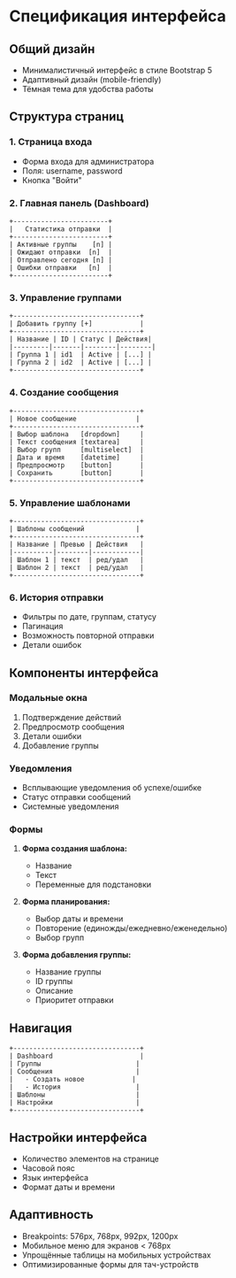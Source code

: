 # Спецификация интерфейса

## Общий дизайн

- Минималистичный интерфейс в стиле Bootstrap 5
- Адаптивный дизайн (mobile-friendly)
- Тёмная тема для удобства работы

## Структура страниц

### 1. Страница входа

- Форма входа для администратора
- Поля: username, password
- Кнопка "Войти"

### 2. Главная панель (Dashboard)

```
+------------------------+
|   Статистика отправки  |
+------------------------+
| Активные группы    [n] |
| Ожидают отправки  [n]  |
| Отправлено сегодня [n] |
| Ошибки отправки   [n]  |
+------------------------+
```

### 3. Управление группами

```
+--------------------------------+
| Добавить группу [+]            |
+--------------------------------+
| Название | ID | Статус | Действия|
|---------|-------|--------|--------|
| Группа 1 | id1  | Active | [...] |
| Группа 2 | id2  | Active | [...] |
+--------------------------------+
```

### 4. Создание сообщения

```
+--------------------------------+
| Новое сообщение               |
+--------------------------------+
| Выбор шаблона   [dropdown]     |
| Текст сообщения [textarea]     |
| Выбор групп     [multiselect]  |
| Дата и время    [datetime]     |
| Предпросмотр    [button]       |
| Сохранить       [button]       |
+--------------------------------+
```

### 5. Управление шаблонами

```
+--------------------------------+
| Шаблоны сообщений             |
+--------------------------------+
| Название | Превью | Действия   |
|----------|--------|------------|
| Шаблон 1 | текст  | ред/удал   |
| Шаблон 2 | текст  | ред/удал   |
+--------------------------------+
```

### 6. История отправки

- Фильтры по дате, группам, статусу
- Пагинация
- Возможность повторной отправки
- Детали ошибок

## Компоненты интерфейса

### Модальные окна

1. Подтверждение действий
2. Предпросмотр сообщения
3. Детали ошибки
4. Добавление группы

### Уведомления

- Всплывающие уведомления об успехе/ошибке
- Статус отправки сообщений
- Системные уведомления

### Формы

1. **Форма создания шаблона:**

   - Название
   - Текст
   - Переменные для подстановки
2. **Форма планирования:**

   - Выбор даты и времени
   - Повторение (единожды/ежедневно/еженедельно)
   - Выбор групп
3. **Форма добавления группы:**

   - Название группы
   - ID группы
   - Описание
   - Приоритет отправки

## Навигация

```
+--------------------------------+
| Dashboard                      |
| Группы                        |
| Сообщения                     |
|   - Создать новое            |
|   - История                   |
| Шаблоны                       |
| Настройки                     |
+--------------------------------+
```

## Настройки интерфейса

- Количество элементов на странице
- Часовой пояс
- Язык интерфейса
- Формат даты и времени

## Адаптивность

- Breakpoints: 576px, 768px, 992px, 1200px
- Мобильное меню для экранов < 768px
- Упрощённые таблицы на мобильных устройствах
- Оптимизированные формы для тач-устройств
